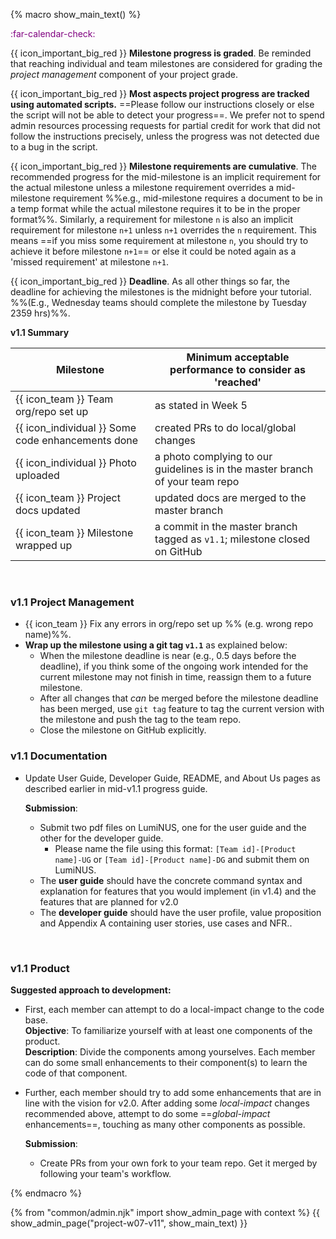 {% macro show_main_text() %}
<div id="main">

<div id="title">

</div>
<div id="body"> 



<p class="lead" style="color: purple"><md>:far-calendar-check: <include src="project-timeline.md#v11-overview" inline /></md></p>



{{ icon_important_big_red }} **Milestone progress is graded**. Be reminded that reaching individual and team milestones are considered for <trigger trigger="click" for="modal:v11-projectMgtGrading">grading the _project management_ component</trigger> of your project grade.

{{ icon_important_big_red }} **Most aspects project progress are tracked using automated scripts.** ==Please follow our instructions closely or else the script will not be able to detect your progress==. We prefer not to spend admin resources processing requests for partial credit for work that did not follow the instructions precisely, unless the progress was not detected due to a bug in the script.

{{ icon_important_big_red }} **Milestone requirements are cumulative**. The recommended progress for the mid-milestone is an implicit requirement for the actual milestone unless a milestone requirement overrides a mid-milestone requirement %%e.g., mid-milestone requires a document to be in a temp format while the actual milestone requires it to be in the proper format%%. Similarly, a requirement for milestone `n` is also an implicit requirement for milestone `n+1` unless `n+1` overrides the `n` requirement. This means ==if you miss some requirement at milestone `n`, you should try to achieve it before milestone `n+1`== or else it could be noted again as a 'missed requirement' at milestone `n+1`.

{{ icon_important_big_red }} **Deadline**. As all other things so far, the deadline for achieving the milestones is the midnight before your tutorial. %%(E.g., Wednesday teams should complete the milestone by Tuesday 2359 hrs)%%.

**v1.1 Summary**

Milestone | Minimum acceptable performance to consider as 'reached'
--------- | -------------------------------------------------------
{{ icon_team }} Team org/repo set up | as stated in <trigger trigger="click" for="modal:v10setup-v10">Week 5</trigger>
{{ icon_individual }} Some code enhancements done | created PRs to do local/global changes
{{ icon_individual }} Photo uploaded | a photo complying to <trigger trigger="click" for="modal:v11-photo">our guidelines</trigger> is in the master branch of your team repo
{{ icon_team }} Project docs updated | updated docs are merged to the master branch
{{ icon_team }} Milestone wrapped up | a commit in the master branch tagged as `v1.1`; milestone closed on GitHub


<modal large title="Admin {{ icon_embedding }} Project: v1.0 - Setup" id="modal:modal:v10setup-v10">
  <include src="project-w05-v10.md#project_setup"/>
</modal>

<modal large title="Admin {{ icon_embedding }} Project Assessment → Project Management" id="modal:v11-projectMgtGrading">
  <include src="project-assessment.md#project-management-grading"/>
</modal>

<modal large title="Admin {{ icon_embedding }} Choosing a profile photo" id="modal:v11-photo">
  <include src="project-deliverables.md#profile-photo"/>
</modal>

<br>

<div id="documentation">

### v1.1 Project Management

* {{ icon_team }} Fix any errors in org/repo set up %%&nbsp;(e.g. wrong repo name)%%.
* **Wrap up the milestone using a git tag `v1.1`** as explained below:
  * When the milestone deadline is near (e.g., 0.5 days before the deadline), if you think some of the ongoing work intended for the current milestone may not finish in time, reassign them to a future milestone.
  * After all changes that _can_ be merged before the milestone deadline has been merged, use `git tag` feature to tag the current version with the milestone and push the tag to the team repo.
  * Close the milestone on GitHub explicitly.


### v1.1 Documentation

* Update User Guide, Developer Guide, README, and About Us pages as described earlier in <trigger trigger="click" for="modal:v11docs-midv11">mid-v1.1 progress guide</trigger>.

  **Submission**:
    * Submit two pdf files on LumiNUS, one for the user guide and the other for the developer guide.
      * Please name the file using this format: `[Team id]-[Product name]-UG` or `[Team id]-[Product name]-DG` and submit them on LumiNUS.
    * The **user guide** should have the concrete command syntax and explanation for features that you would implement (in v1.4) and the features that are planned for v2.0
    * The **developer guide** should have the <trigger trigger="click" for="modal:v10docs-v10">user profile, value proposition and Appendix A containing user stories, use cases and NFR.</trigger>.

<modal large title="Admin {{ icon_embedding }} Project: mid-v1.1" id="modal:v11docs-midv11">
  <include src="project-w06-mid-v11.md#documentation"/>
</modal>

<modal large title="Admin {{ icon_embedding }} Project: Phase 2" id="modal:v10docs-v10">
  <include src="project-w05-v10.md#project_phase2"/>
</modal>

</div>
<div id="product">

### v1.1 Product

**Suggested approach to development:**

* First, each member can attempt to do a <tooltip content="a change impacting only one component">local-impact</tooltip> change to the code base. <br>
  **Objective**: To familiarize yourself with at least one <tooltip content="components as stated in the [Developer Guide: Architecture]">components</tooltip> of the product. <br>
  **Description**: Divide the components among yourselves. Each member can do some small enhancements to their component(s) to learn the code of that component.

* Further, each member should try to add some enhancements that are in line with the vision for v2.0. After adding some _local-impact_ changes recommended above, attempt to do some ==<tooltip content="should go beyond the component you are in charge of">_global-impact_</tooltip> enhancements==, touching as many other components as possible.

  **Submission**:
    * Create PRs from your own fork to your team repo. Get it merged by following your team's workflow.
    
</div>

<!--

 Refer to the AddressBook-Level4 Developer Guide has [some guidance on how to implement a new feature end-to-end](https://nus{{ module | lower }}-{{ semester | lower }}.github.io/addressbook-level4/DeveloperGuide.html#GetStartedProgramming-RemarkCommand).
 
  <include src="project-w06-mid-v11.md#body"/>project_setup
-->

</div>
</div>
{% endmacro %}

{% from "common/admin.njk" import show_admin_page with context %}
{{ show_admin_page("project-w07-v11", show_main_text) }}
